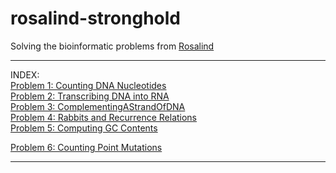 # rosalind-stronghold
Solving the bioinformatic problems from <a href="https://rosalind.info">Rosalind</a>

<hr>
INDEX:
<br>
<a href="https://github.com/iSonik/rosalind-stronghold/blob/main/CountingDNANucleotides.py">Problem 1: Counting DNA Nucleotides</a><br>
<a href="https://github.com/iSonik/rosalind-stronghold/blob/main/TranscribingDNAintoRNA.py">Problem 2: Transcribing DNA into RNA</a><br>
<a href="https://github.com/iSonik/rosalind-stronghold/blob/main/ComplementingAStrandOfDNA.py">Problem 3: ComplementingAStrandOfDNA</a><br>
<a href="https://github.com/iSonik/rosalind-stronghold/blob/main/Rabbits%20and%20Recurrence%20Relations.py">Problem 4: Rabbits and Recurrence Relations</a>
<br>
<a href="https://github.com/iSonik/rosalind-stronghold/blob/main/computing%20GC/computinggccontent.py">Problem 5: Computing GC Contents</a>

<br>

<a href="https://github.com/iSonik/rosalind-stronghold/blob/main/countingpointmutations.py">Problem 6: Counting Point Mutations</a>
<br>

<hr>

